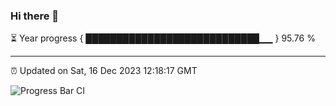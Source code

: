 ### Hi there 👋

⏳ Year progress { ████████████████████████████▁▁ } 95.76 %

---

⏰ Updated on Sat, 16 Dec 2023 12:18:17 GMT

![Progress Bar CI](https://github.com/liununu/liununu/workflows/Progress%20Bar%20CI/badge.svg)
